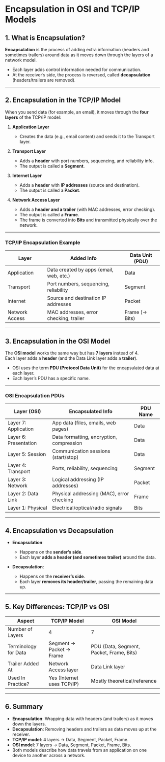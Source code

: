 # Encapsulation in OSI and TCP/IP Models

## 1. What is Encapsulation?
**Encapsulation** is the process of adding extra information (headers and sometimes trailers) around data as it moves down through the layers of a network model.  
- Each layer adds control information needed for communication.  
- At the receiver’s side, the process is reversed, called **decapsulation** (headers/trailers are removed).

---

## 2. Encapsulation in the TCP/IP Model

When you send data (for example, an email), it moves through the **four layers** of the TCP/IP model:

1. **Application Layer**  
   - Creates the data (e.g., email content) and sends it to the Transport layer.  

2. **Transport Layer**  
   - Adds a **header** with port numbers, sequencing, and reliability info.  
   - The output is called a **Segment**.  

3. **Internet Layer**  
   - Adds a **header** with **IP addresses** (source and destination).  
   - The output is called a **Packet**.  

4. **Network Access Layer**  
   - Adds a **header and a trailer** (with MAC addresses, error checking).  
   - The output is called a **Frame**.  
   - The frame is converted into **Bits** and transmitted physically over the network.  

---

### TCP/IP Encapsulation Example

| **Layer**              | **Added Info**                           | **Data Unit (PDU)** |
|-------------------------|------------------------------------------|----------------------|
| Application             | Data created by apps (email, web, etc.)  | Data                |
| Transport               | Port numbers, sequencing, reliability    | Segment             |
| Internet                | Source and destination IP addresses      | Packet              |
| Network Access          | MAC addresses, error checking, trailer   | Frame (→ Bits)      |

---

## 3. Encapsulation in the OSI Model

The **OSI model** works the same way but has **7 layers** instead of 4.  
Each layer adds a **header** (and the Data Link layer adds a **trailer**).

- OSI uses the term **PDU (Protocol Data Unit)** for the encapsulated data at each layer.  
- Each layer’s PDU has a specific name.

---

### OSI Encapsulation PDUs

| **Layer (OSI)**          | **Encapsulated Info**                     | **PDU Name** |
|---------------------------|--------------------------------------------|--------------|
| Layer 7: Application      | App data (files, emails, web pages)        | Data         |
| Layer 6: Presentation     | Data formatting, encryption, compression   | Data         |
| Layer 5: Session          | Communication sessions (start/stop)        | Data         |
| Layer 4: Transport        | Ports, reliability, sequencing             | Segment      |
| Layer 3: Network          | Logical addressing (IP addresses)          | Packet       |
| Layer 2: Data Link        | Physical addressing (MAC), error checking  | Frame        |
| Layer 1: Physical         | Electrical/optical/radio signals           | Bits         |

---

## 4. Encapsulation vs Decapsulation

- **Encapsulation**:  
  - Happens on the **sender’s side**.  
  - Each layer **adds a header (and sometimes trailer)** around the data.  

- **Decapsulation**:  
  - Happens on the **receiver’s side**.  
  - Each layer **removes its header/trailer**, passing the remaining data up.  

---

## 5. Key Differences: TCP/IP vs OSI

| **Aspect**               | **TCP/IP Model**                        | **OSI Model**                |
|---------------------------|------------------------------------------|-------------------------------|
| Number of Layers          | 4                                       | 7                             |
| Terminology for Data      | Segment → Packet → Frame                | PDU (Data, Segment, Packet, Frame, Bits) |
| Trailer Added At          | Network Access layer                    | Data Link layer               |
| Used In Practice?         | Yes (Internet uses TCP/IP)              | Mostly theoretical/reference  |

---

## 6. Summary

- **Encapsulation**: Wrapping data with headers (and trailers) as it moves down the layers.  
- **Decapsulation**: Removing headers and trailers as data moves up at the receiver.  
- **TCP/IP model**: 4 layers → Data, Segment, Packet, Frame.  
- **OSI model**: 7 layers → Data, Segment, Packet, Frame, Bits.  
- Both models describe how data travels from an application on one device to another across a network.  

